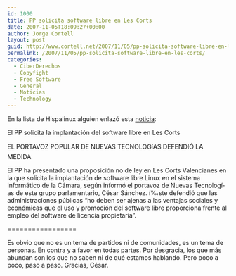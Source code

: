 ```yaml
---
id: 1000
title: PP solicita software libre en Les Corts
date: 2007-11-05T18:09:27+00:00
author: Jorge Cortell
layout: post
guid: http://www.cortell.net/2007/11/05/pp-solicita-software-libre-en-les-corts/
permalink: /2007/11/05/pp-solicita-software-libre-en-les-corts/
categories:
  - CiberDerechos
  - Copyfight
  - Free Software
  - General
  - Noticias
  - Technology
---
```

En la lista de Hispalinux alguien enlazó esta <a target="_blank" title="Noticia en Panorama Actual" href="http://www.panorama-actual.es/noticias/not240123.htm">noticia</a>:

El PP solicita la implantación del software libre en Les Corts
  
EL PORTAVOZ POPULAR DE NUEVAS TECNOLOGíAS DEFENDIÓ LA MEDIDA

El PP ha presentado una proposición no de ley en Les Corts Valencianes en la que solicita la implantación de software libre Linux en el sistema informático de la Cámara, según informó el portavoz de Nuevas Tecnologí­as de este grupo parlamentario, César Sánchez. í‰ste defendió que las administraciones públicas &#8220;no deben ser ajenas a las ventajas sociales y económicas que el uso y promoción del software libre proporciona frente al empleo del software de licencia propietaria&#8221;.

=================

Es obvio que no es un tema de partidos ni de comunidades, es un tema de personas. En contra y a favor en todas partes. Por desgracia, los que más abundan son los que no saben ni de qué estamos hablando. Pero poco a poco, paso a paso. Gracias, César.